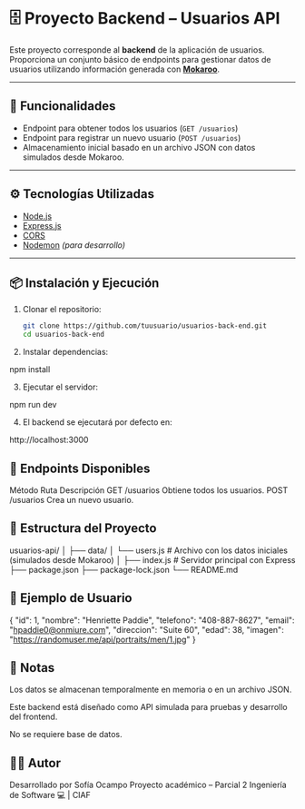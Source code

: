 # 🗄️ Proyecto Backend – Usuarios API

Este proyecto corresponde al **backend** de la aplicación de usuarios.  
Proporciona un conjunto básico de endpoints para gestionar datos de usuarios utilizando información generada con **[Mokaroo](https://www.mockaroo.com/)**.

---

## 🚀 Funcionalidades

- Endpoint para obtener todos los usuarios (`GET /usuarios`)
- Endpoint para registrar un nuevo usuario (`POST /usuarios`)
- Almacenamiento inicial basado en un archivo JSON con datos simulados desde Mokaroo.

---

## ⚙️ Tecnologías Utilizadas

- [Node.js](https://nodejs.org/)
- [Express.js](https://expressjs.com/)
- [CORS](https://www.npmjs.com/package/cors)
- [Nodemon](https://www.npmjs.com/package/nodemon) *(para desarrollo)*

---

## 📦 Instalación y Ejecución

1. Clonar el repositorio:
   ```bash
   git clone https://github.com/tuusuario/usuarios-back-end.git
   cd usuarios-back-end

2. Instalar dependencias:

npm install

3. Ejecutar el servidor:

npm run dev

4. El backend se ejecutará por defecto en:

http://localhost:3000


## 🔗 Endpoints Disponibles

Método	      Ruta	        Descripción
GET	         /usuarios	    Obtiene todos los usuarios.
POST	     /usuarios	    Crea un nuevo usuario.

## 📁 Estructura del Proyecto

usuarios-api/
│
├── data/
│   └── users.js          # Archivo con los datos iniciales (simulados desde Mokaroo)
│
├── index.js              # Servidor principal con Express
├── package.json
├── package-lock.json
└── README.md



## 📘 Ejemplo de Usuario
{
  "id": 1,
  "nombre": "Henriette Paddie",
  "telefono": "408-887-8627",
  "email": "hpaddie0@onmiure.com",
  "direccion": "Suite 60",
  "edad": 38,
  "imagen": "https://randomuser.me/api/portraits/men/1.jpg"
}

## 🧩 Notas

Los datos se almacenan temporalmente en memoria o en un archivo JSON.

Este backend está diseñado como API simulada para pruebas y desarrollo del frontend.

No se requiere base de datos.

## 👨‍💻 Autor

Desarrollado por Sofía Ocampo
Proyecto académico – Parcial 2
Ingeniería de Software 💻 | CIAF 
